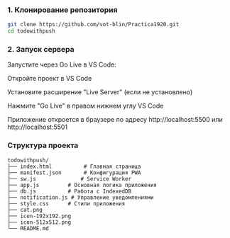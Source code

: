 ### 1. Клонирование репозитория
```bash
git clone https://github.com/vot-blin/Practica1920.git
cd todowithpush
```

### 2. Запуск сервера
Запустите через Go Live в VS Code:

Откройте проект в VS Code

Установите расширение "Live Server" (если не установлено)

Нажмите "Go Live" в правом нижнем углу VS Code

Приложение откроется в браузере по адресу http://localhost:5500 или http://localhost:5501 

### Структура проекта
```
todowithpush/
├── index.html          # Главная страница
├── manifest.json       # Конфигурация PWA
├── sw.js              # Service Worker
├── app.js         # Основная логика приложения
├── db.js          # Работа с IndexedDB
├── notification.js # Управление уведомлениями
├── style.css      # Стили приложения
├── cat.png
├── icon-192x192.png
├── icon-512x512.png
└── README.md    
```
